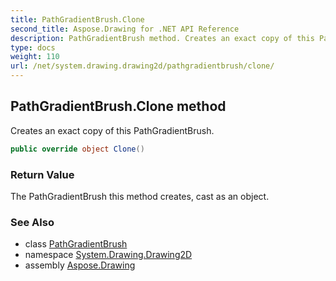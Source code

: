 ```yaml
---
title: PathGradientBrush.Clone
second_title: Aspose.Drawing for .NET API Reference
description: PathGradientBrush method. Creates an exact copy of this PathGradientBrush
type: docs
weight: 110
url: /net/system.drawing.drawing2d/pathgradientbrush/clone/
---
```

## PathGradientBrush.Clone method

Creates an exact copy of this PathGradientBrush.

```csharp
public override object Clone()
```

### Return Value

The PathGradientBrush this method creates, cast as an object.

### See Also

* class [PathGradientBrush](../)
* namespace [System.Drawing.Drawing2D](../../pathgradientbrush/)
* assembly [Aspose.Drawing](../../../)


